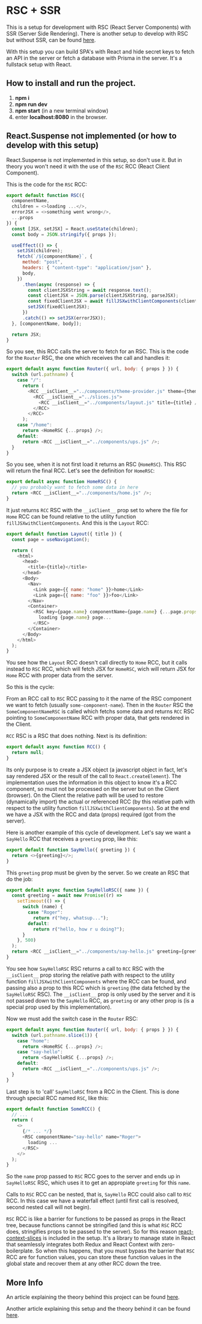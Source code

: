 # RSC + SSR

This is a setup for development with RSC (React Server Components) with SSR (Server Side Rendering). There is another setup to develop with RSC but without SSR, can be found [here](https://github.com/roggc/rsc).

With this setup you can build SPA's with React and hide secret keys to fetch an API in the server or fetch a database with Prisma in the server. It's a fullstack setup with React.

## How to install and run the project.

1. **npm i**
2. **npm run dev**
3. **npm start** (in a new terminal window)
4. enter **localhost:8080** in the browser.

## React.Suspense not implemented (or how to develop with this setup)

React.Suspense is not implemented in this setup, so don't use it. But in theory you won't need it with the use of the `RSC` RCC (React Client Component).

This is the code for the `RSC` RCC:

```javascript
export default function RSC({
  componentName,
  children = <>loading ...</>,
  errorJSX = <>something went wrong</>,
  ...props
}) {
  const [JSX, setJSX] = React.useState(children);
  const body = JSON.stringify({ props });

  useEffect(() => {
    setJSX(children);
    fetch(`/${componentName}`, {
      method: "post",
      headers: { "content-type": "application/json" },
      body,
    })
      .then(async (response) => {
        const clientJSXString = await response.text();
        const clientJSX = JSON.parse(clientJSXString, parseJSX);
        const fixedClientJSX = await fillJSXwithClientComponents(clientJSX);
        setJSX(fixedClientJSX);
      })
      .catch(() => setJSX(errorJSX));
  }, [componentName, body]);

  return JSX;
}
```

So you see, this RCC calls the server to fetch for an RSC. This is the code for the `Router` RSC, the one which receives the call and handles it:

```javascript
export default async function Router({ url, body: { props } }) {
  switch (url.pathname) {
    case "/":
      return (
        <RCC __isClient__="../components/theme-provider.js" theme={theme}>
          <RCC __isClient__="../slices.js">
            <RCC __isClient__="../components/layout.js" title={title} />
          </RCC>
        </RCC>
      );
    case "/home":
      return <HomeRSC {...props} />;
    default:
      return <RCC __isClient__="../components/ups.js" />;
  }
}
```

So you see, when it is not first load it returns an RSC (`HomeRSC`). This RSC will return the final RCC. Let's see the definition for `HomeRSC`:

```javascript
export default async function HomeRSC() {
  // you probably want to fetch some data in here
  return <RCC __isClient__="../components/home.js" />;
}
```

It just returns `RCC` RSC with the `__isClient__` prop set to where the file for `Home` RCC can be found relative to the utility function `fillJSXwithClientComponents`. And this is the `Layout` RCC:

```javascript
export default function Layout({ title }) {
  const page = useNavigation();

  return (
    <html>
      <head>
        <title>{title}</title>
      </head>
      <Body>
        <Nav>
          <Link page={{ name: "home" }}>home</Link>
          <Link page={{ name: "foo" }}>foo</Link>
        </Nav>
        <Container>
          <RSC key={page.name} componentName={page.name} {...page.props}>
            loading {page.name} page...
          </RSC>
        </Container>
      </Body>
    </html>
  );
}
```

You see how the `Layout` RCC doesn't call directly to `Home` RCC, but it calls instead to `RSC` RCC, which will fetch JSX for `HomeRSC`, wich will return JSX for `Home` RCC with proper data from the server.

So this is the cycle:

From an RCC call to `RSC` RCC passing to it the name of the RSC component we want to fetch (usually `some-component-name`). Then in the `Router` RSC the `SomeComponentNameRSC` is called which fetchs some data and returns `RCC` RSC pointing to `SomeComponentName` RCC with proper data, that gets rendered in the Client.

`RCC` RSC is a RSC that does nothing. Next is its definition:

```javascript
export default async function RCC() {
  return null;
}
```

Its only purpose is to create a JSX object (a javascript object in fact, let's say rendered JSX or the result of the call to `React.createElement`). The implementation uses the information in this object to know it's a RCC component, so must not be processed on the server but on the Client (browser). On the Client the relative path will be used to restore (dynamically import) the actual or referenced RCC (by this relative path with respect to the utility function `fillJSXwithClientComponents`). So at the end we have a JSX with the RCC and data (props) required (got from the server).

Here is another example of this cycle of development. Let's say we want a `SayHello` RCC that receives a `greeting` prop, like this:

```javascript
export default function SayHello({ greeting }) {
  return <>{greeting}</>;
}
```

This `greeting` prop must be given by the server. So we create an RSC that do the job:

```javascript
export default async function SayHelloRSC({ name }) {
  const greeting = await new Promise((r) =>
    setTimeout(() => {
      switch (name) {
        case "Roger":
          return r("hey, whatsup...");
        default:
          return r("hello, how r u doing?");
      }
    }, 500)
  );
  return <RCC __isClient__="../components/say-hello.js" greeting={greeting} />;
}
```

You see how `SayHelloRSC` RSC returns a call to `RCC` RSC with the `__isClient__` prop storing the relative path with respect to the utility function `fillJSXwithClientComponents` where the RCC can be found, and passing also a prop to this RCC which is `greeting` (the data fetched by the `SayHelloRSC` RSC). The `__isClient__` prop is only used by the server and it is not passed down to the `SayHello` RCC, as `greeting` or any other prop is (is a special prop used by this implementation).

Now we must add the switch case in the `Router` RSC:

```javascript
export default async function Router({ url, body: { props } }) {
  switch (url.pathname.slice(1)) {
    case "home":
      return <HomeRSC {...props} />;
    case "say-hello":
      return <SayHelloRSC {...props} />;
    default:
      return <RCC __isClient__="../components/ups.js" />;
  }
}
```

Last step is to 'call' `SayHelloRSC` from a RCC in the Client. This is done through special RCC named `RSC`, like this:

```javascript
export default function SomeRCC() {
  // ...
  return (
    <>
      {/* ... */}
      <RSC componentName="say-hello" name="Roger">
        loading ...
      </RSC>
    </>
  );
}
```

So the `name` prop passed to `RSC` RCC goes to the server and ends up in `SayHelloRSC` RSC, which uses it to get an appropiate `greeting` for this `name`.

Calls to `RSC` RCC can be nested, that is, `SayHello` RCC could also call to `RSC` RCC. In this case we have a waterfall effect (until first call is resolved, second nested call will not begin).

`RSC` RCC is like a barrier for functions to be passed as props in the React tree, because functions cannot be stringified (and this is what `RSC` RCC does, stringifies props to be passed to the server). So for this reason [react-context-slices](https://react-context-slices.github.io/) is included in the setup. It's a library to manage state in React that seamlessly integrates both Redux and React Context with zero-boilerplate. So when this happens, that you must bypass the barrier that `RSC` RCC are for function values, you can store these function values in the global state and recover them at any other RCC down the tree.

## More Info

An article explaining the theory behind this project can be found [here](https://medium.com/@roggc9/rsc-ssr-rcc-react-client-components-implementation-from-scratch-e96ba0d6e1b4).

Another article explaining this setup and the theory behind it can be found [here](https://medium.com/@roggc9/a-setup-for-rsc-development-1524cb1015ca).
